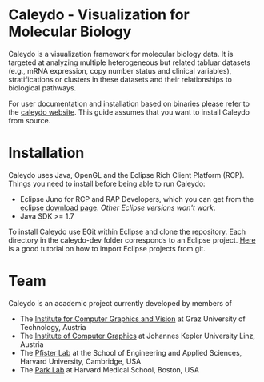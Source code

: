 Caleydo - Visualization for Molecular Biology
=============================================

Caleydo is a visualization framework for molecular biology data. It is targeted at analyzing multiple heterogeneous but related tabluar datasets (e.g.,  mRNA expression, copy number status and clinical variables), stratifications or clusters in these datasets and their relationships to biological pathways.  

For user documentation and installation based on binaries please refer to the [caleydo website](http://caleydo.org). This guide assumes that you want to install Caleydo from source. 

Installation
============

Caleydo uses Java, OpenGL and the Eclipse Rich Client Platform (RCP). Things you need to install before being able to run Caleydo: 

 * Eclipse Juno for RCP and RAP Developers, which you can get from the [eclipse download page](http://www.eclipse.org/downloads/). *Other Eclipse versions won't work*. 
 * Java SDK >= 1.7

To install Caleydo use EGit within Eclipse and clone the repository. Each directory in the caleydo-dev folder corresponds to an Eclipse project. [Here](http://www.vogella.com/articles/EGit/article.html) is a good tutorial on how to import Eclipse projects from git.  
 
Team
====

Caleydo is an academic project currently developed by members of

 * The [Institute for Computer Graphics and Vision](http://www.icg.tugraz.at/) at Graz University of Technology, Austria
 * The [Institute of Computer Graphics](http://www.jku.at/cg/) at Johannes Kepler University Linz, Austria
 * The [Pfister Lab](http://gvi.seas.harvard.edu/pfister) at the School of Engineering and Applied Sciences, Harvard University, Cambridge, USA
 * The [Park Lab](http://compbio.med.harvard.edu/) at Harvard Medical School, Boston, USA